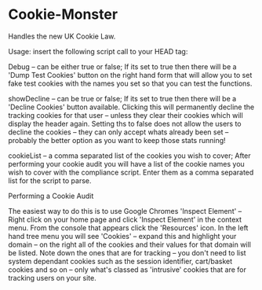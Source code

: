 Cookie-Monster
==============

Handles the new UK Cookie Law.

Usage: insert the following script call to your HEAD tag: <script language="javascript" type="text/javascript" src="http://www.lomogo.co.uk/cookie-compliance/cookie-monster.js?debug=true&showDecline=true&cookieList=__utma,__utmb,__utmc,__utmz" id="cookie-monster-source"></script>

Debug – can be either true or false;
If its set to true then there will be a 'Dump Test Cookies' button on the right hand form that will allow you to set fake test cookies with the names you set so that you can test the functions.

 

showDecline – can be true or false;
If its set to true then there will be a 'Decline Cookies' button available. Clicking this will permanently decline the tracking cookies for that user – unless they clear their cookies which will display the header again. Setting ths to false does not allow the users to decline the cookies – they can only accept whats already been set – probably the better option as you want to keep those stats running!

 

cookieList – a comma separated list of the cookies you wish to cover;
After performing your cookie audit you will have a list of the cookie names you wish to cover with the compliance script. Enter them as a comma separated list for the script to parse.

 

Performing a Cookie Audit

The easiest way to do this is to use Google Chromes 'Inspect Element' – Right click on your home page and click 'Inspect Element' in the context menu. From the console that appears click the 'Resources' icon. In the left hand tree menu you will see 'Cookies' – expand this and highlight your domain – on the right all of the cookies and their values for that domain will be listed. Note down the ones that are for tracking – you don't need to list system dependant cookies such as the session identifier, cart/basket cookies and so on – only what's classed as 'intrusive' cookies that are for tracking users on your site.

